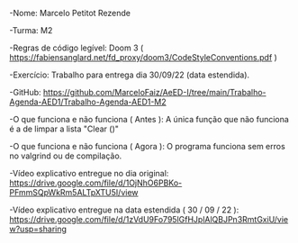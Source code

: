 -Nome: Marcelo Petitot Rezende

-Turma: M2

-Regras de código legível: Doom 3 ( https://fabiensanglard.net/fd_proxy/doom3/CodeStyleConventions.pdf )

-Exercício: Trabalho para entrega dia 30/09/22 (data estendida).

-GitHub: https://github.com/MarceloFaiz/AeED-I/tree/main/Trabalho-Agenda-AED1/Trabalho-Agenda-AED1-M2

-O que funciona e não funciona ( Antes ): A única função que não funciona é a de limpar a lista "Clear ()"

-O que funciona e não funciona ( Agora ): O programa funciona sem erros no valgrind ou de compilação.

-Vídeo explicativo entregue no dia original: https://drive.google.com/file/d/1OjNhO6PBKo-PFmmSQpWkRm5ALTpXTU5I/view

-Vídeo explicativo entregue na data estendida ( 30 / 09 / 22 ): https://drive.google.com/file/d/1zVdU9Fo795lGfHJplAlQBJPn3RmtGxiU/view?usp=sharing

